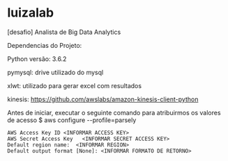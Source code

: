 # luizalab
[desafio] Analista de Big Data Analytics

Dependencias do Projeto: 

Python versão: 3.6.2

pymysql: drive utilizado do mysql

xlwt: utilizado para gerar excel com resultados

kinesis: https://github.com/awslabs/amazon-kinesis-client-python
 
Antes de iniciar, executar o seguinte comando para atribuirmos os valores de acesso 
    $ aws configure --profile=parsely
   
    AWS Access Key ID <INFORMAR ACCESS KEY>
    AWS Secret Access Key   <INFORMAR SECRET ACCESS KEY>
    Default region name:  <INFORMAR REGION>
    Default output format [None]: <INFORMAR FORMATO DE RETORNO>
